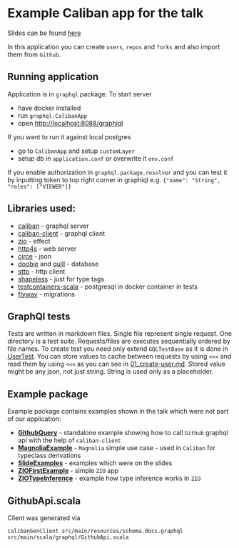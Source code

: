# Example Caliban app for the talk

Slides can be found [here](https://docs.google.com/presentation/d/1TZLCPy2VggDhar_l5yO3LpkAHMzm3aLUZ1tUyaSoJqM)

In this application you can create `users`, `repos` and `forks` and also import them from `Github`.

## Running application

Application is in `graphql` package.
To start server
* have docker installed
* run `graphql.CalibanApp`
* open [http://localhost:8088/graphiql](http://localhost:8088/graphiql)

If you want to run it against local postgres
* go to `CalibanApp` and setup `customLayer`
* setup db in `application.conf` or overwrite it `env.conf`

If you enable authorization in `graphql.package.resolver` and you can test it by inputting token
to top right corner in graphiql e.g. `{"name": "String", "roles": ["VIEWER"]}` 

## Libraries used:
* [caliban](https://ghostdogpr.github.io/caliban) - graphql server
* [caliban-client](https://ghostdogpr.github.io/caliban/docs/client.html) - graphql client
* [zio](https://zio.dev) - effect
* [http4s](https://http4s.org) - web server
* [circe](https://circe.github.io/circe) - json
* [doobie](https://tpolecat.github.io/doobie) and [quill](https://getquill.io) - database
* [sttp](https://sttp.softwaremill.com) - http client
* [shapeless](https://github.com/milessabin/shapeless) - just for type tags
* [testcontainers-scala](https://github.com/testcontainers/testcontainers-scala) - postgresql in docker container in tests
* [flyway](https://flywaydb.org) - migrations

## GraphQl tests
Tests are written in markdown files. Single file represent single request. One directory is a test suite.
Requests/files are executes sequentially ordered by file names. To create test you need only extend 
`GQLTestBase` as it is done in [UserTest](src/test/scala/graphql/UserTest.scala). You can store values to 
cache between requests by using `<<<` and read them by using `<<<` as you can see in 
[01_create-user.md](src/test/resources/user-test/01_create-user.md). Stored value might be any json, not
just string. String is used only as a placeholder.

## Example package

Example package contains examples shown in the talk which were not part of our application:
* [**GithubQuery**](src/main/scala/example/GithubQuery.scala) - standalone example showing how to call `Github` graphql api with the help of `caliban-client`
* [**MagnoliaExample**](src/main/scala/example/MagnoliaExample.scala) - `Magnolia` simple use case - used in `Caliban` for typeclass derivations
* [**SlideExamples**](src/main/scala/example/SlideExamples.scala) - examples which were on the slides
* [**ZIOFirstExample**](src/main/scala/example/ZIOFirstExample.scala) - simple `ZIO` app
* [**ZIOTypeInference**](src/main/scala/example/ZIOTypeInference.scala) - example how type inference works in `ZIO`

## GithubApi.scala

Client was generated via
```
calibanGenClient src/main/resources/schema.docs.graphql src/main/scala/graphql/GithubApi.scala
```
